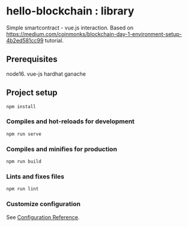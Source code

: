 # hello-blockchain : library
Simple smartcontract - vue.js interaction. Based on https://medium.com/coinmonks/blockchain-day-1-environment-setup-4b2ed581cc99 tutorial.

## Prerequisites
node16.
vue-js
hardhat
ganache

## Project setup
```
npm install
```

### Compiles and hot-reloads for development
```
npm run serve
```

### Compiles and minifies for production
```
npm run build
```

### Lints and fixes files
```
npm run lint
```

### Customize configuration
See [Configuration Reference](https://cli.vuejs.org/config/).
